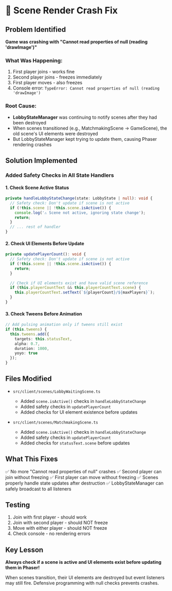 # 🔧 Scene Render Crash Fix

## Problem Identified

**Game was crashing with "Cannot read properties of null (reading 'drawImage')"**

### What Was Happening:
1. First player joins - works fine
2. Second player joins - freezes immediately  
3. First player moves - also freezes
4. Console error: `TypeError: Cannot read properties of null (reading 'drawImage')`

### Root Cause:
- **LobbyStateManager** was continuing to notify scenes after they had been destroyed
- When scenes transitioned (e.g., MatchmakingScene → GameScene), the old scene's UI elements were destroyed
- But LobbyStateManager kept trying to update them, causing Phaser rendering crashes

## Solution Implemented

### Added Safety Checks in All State Handlers

#### 1. Check Scene Active Status
```typescript
private handleLobbyStateChange(state: LobbyState | null): void {
  // Safety check: Don't update if scene is not active
  if (!this.scene || !this.scene.isActive()) {
    console.log('⚠️ Scene not active, ignoring state change');
    return;
  }
  // ... rest of handler
}
```

#### 2. Check UI Elements Before Update
```typescript
private updatePlayerCount(): void {
  // Safety check: Don't update if scene is not active
  if (!this.scene || !this.scene.isActive()) {
    return;
  }
  
  // Check if UI elements exist and have valid scene reference
  if (this.playerCountText && this.playerCountText.scene) {
    this.playerCountText.setText(`${playerCount}/${maxPlayers}`);
  }
}
```

#### 3. Check Tweens Before Animation
```typescript
// Add pulsing animation only if tweens still exist
if (this.tweens) {
  this.tweens.add({
    targets: this.statusText,
    alpha: 0.7,
    duration: 1000,
    yoyo: true
  });
}
```

## Files Modified

- `src/client/scenes/LobbyWaitingScene.ts`
  - Added `scene.isActive()` checks in `handleLobbyStateChange`
  - Added safety checks in `updatePlayerCount`
  - Added checks for UI element existence before updates

- `src/client/scenes/MatchmakingScene.ts`
  - Added `scene.isActive()` checks in `handleLobbyStateChange`
  - Added safety checks in `updatePlayerCount`
  - Added checks for `statusText.scene` before updates

## What This Fixes

✅ No more "Cannot read properties of null" crashes
✅ Second player can join without freezing
✅ First player can move without freezing
✅ Scenes properly handle state updates after destruction
✅ LobbyStateManager can safely broadcast to all listeners

## Testing

1. Join with first player - should work
2. Join with second player - should NOT freeze
3. Move with either player - should NOT freeze
4. Check console - no rendering errors

## Key Lesson

**Always check if a scene is active and UI elements exist before updating them in Phaser!**

When scenes transition, their UI elements are destroyed but event listeners may still fire. Defensive programming with null checks prevents crashes.
